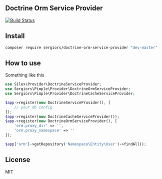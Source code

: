 Doctrine Orm Service Provider
-----------------------------
[![Build Status](https://travis-ci.org/sergiors/doctrine-orm-service-provider.svg?branch=master)](https://travis-ci.org/sergiors/doctrine-orm-service-provider)

Install
-------
```bash
composer require sergiors/doctrine-orm-service-provider "dev-master"
```

How to use
----------
Something like this
```php
use Silex\Provider\DoctrineServiceProvider;
use Sergiors\Pimple\Provider\DoctrineOrmServiceProvider;
use Sergiors\Pimple\Provider\DoctrineCacheServiceProvider;

$app->register(new DoctrineServiceProvider(), [
    // your db config
]);
$app->register(new DoctrineCacheServiceProvider());
$app->register(new DoctrineOrmServiceProvider(), [
    'orm.proxy_dir' => '',
    'orm.proxy_namespace' => ''
]);

$app['orm']->getRepository('Namespace\Entity\User')->findAll();
```

License
-------
MIT
